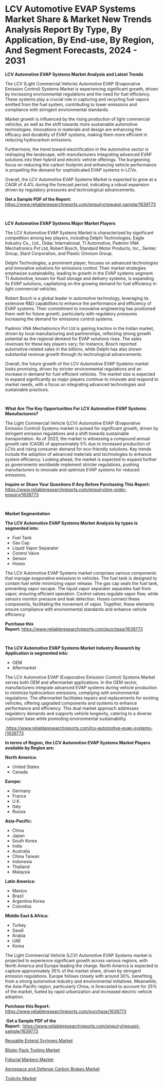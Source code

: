 <p><h1>LCV Automotive EVAP Systems Market Share & Market New Trends Analysis Report By Type, By Application, By End-use, By Region, And Segment Forecasts, 2024 - 2031</h1></p><p><strong>LCV Automotive EVAP Systems Market Analysis and Latest Trends</strong></p>
<p><p>The LCV (Light Commercial Vehicle) Automotive EVAP (Evaporative Emission Control) Systems Market is experiencing significant growth, driven by increasing environmental regulations and the need for fuel efficiency. These systems play a crucial role in capturing and recycling fuel vapors emitted from the fuel system, contributing to lower emissions and compliance with stringent environmental standards. </p><p>Market growth is influenced by the rising production of light commercial vehicles, as well as the shift towards more sustainable automotive technologies. Innovations in materials and design are enhancing the efficacy and durability of EVAP systems, making them more efficient in reducing hydrocarbon emissions. </p><p>Furthermore, the trend toward electrification in the automotive sector is reshaping the landscape, with manufacturers integrating advanced EVAP solutions into their hybrid and electric vehicle offerings. The burgeoning focus on reducing the carbon footprint and enhancing vehicle performance is propelling the demand for sophisticated EVAP systems in LCVs.</p><p>Overall, the LCV Automotive EVAP Systems Market is expected to grow at a CAGR of 4.4% during the forecast period, indicating a robust expansion driven by regulatory pressures and technological advancements.</p></p>
<p><strong>Get a Sample PDF of the Report:&nbsp;</strong> <a href="https://www.reliableresearchreports.com/enquiry/request-sample/1639773?utm_campaign=31&utm_medium=2&utm_source=Github&utm_content=ia&utm_term=03112024&utm_id=lcv-automotive-evap-systems">https://www.reliableresearchreports.com/enquiry/request-sample/1639773</a></p>
<p>&nbsp;</p>
<p><strong>LCV Automotive EVAP Systems Major Market Players</strong></p>
<p><p>The LCV Automotive EVAP Systems Market is characterized by significant competition among key players, including Delphi Technologies, Eagle Industry Co., Ltd., Didac International, TI Automotive, Padmini VNA Mechatronics Pvt Ltd, Robert Bosch, Standard Motor Products, Inc., Sentec Group, Stant Corporation, and Plastic Omnium Group. </p><p>Delphi Technologies, a prominent player, focuses on advanced technologies and innovative solutions for emissions control. Their market strategies emphasize sustainability, leading to growth in the EVAP systems segment. TI Automotive, known for fluid storage and delivery systems, is expanding its EVAP solutions, capitalizing on the growing demand for fuel efficiency in light commercial vehicles.</p><p>Robert Bosch is a global leader in automotive technology, leveraging its extensive R&D capabilities to enhance the performance and efficiency of EVAP systems. Their commitment to innovative engineering has positioned them well for future growth, particularly with regulatory pressures increasing the demand for emissions control systems.</p><p>Padmini VNA Mechatronics Pvt Ltd is gaining traction in the Indian market, driven by local manufacturing and partnerships, reflecting strong growth potential as the regional demand for EVAP solutions rises. The sales revenues for these key players vary; for instance, Bosch reported automotive-related sales in the billions, while Delphi has also shown substantial revenue growth through its technological advancements.</p><p>Overall, the future growth of the LCV Automotive EVAP Systems market looks promising, driven by stricter environmental regulations and an increase in demand for fuel-efficient vehicles. The market size is expected to expand significantly as major players continue to innovate and respond to market needs, with a focus on integrating advanced technologies and sustainable practices.</p></p>
<p>&nbsp;</p>
<p><strong>What Are The Key Opportunities For LCV Automotive EVAP Systems Manufacturers?</strong></p>
<p><p>The Light Commercial Vehicle (LCV) Automotive EVAP (Evaporative Emission Control) Systems market is poised for significant growth, driven by stringent emission regulations and a shift towards sustainable transportation. As of 2023, the market is witnessing a compound annual growth rate (CAGR) of approximately 5% due to increased production of LCVs and rising consumer demand for eco-friendly solutions. Key trends include the adoption of advanced materials and technologies to enhance system efficiency. Looking ahead, the market is expected to expand further as governments worldwide implement stricter regulations, pushing manufacturers to innovate and optimize EVAP systems for reduced emissions.</p></p>
<p><strong>Inquire or Share Your Questions If Any Before Purchasing This Report:</strong> <a href="https://www.reliableresearchreports.com/enquiry/pre-order-enquiry/1639773?utm_campaign=31&utm_medium=2&utm_source=Github&utm_content=ia&utm_term=03112024&utm_id=lcv-automotive-evap-systems">https://www.reliableresearchreports.com/enquiry/pre-order-enquiry/1639773</a></p>
<p>&nbsp;</p>
<p><strong>Market Segmentation</strong></p>
<p><strong>The LCV Automotive EVAP Systems Market Analysis by types is segmented into:</strong></p>
<p><ul><li>Fuel Tank</li><li>Gas Cap</li><li>Liquid Vapor Separator</li><li>Control Valve</li><li>Sensor</li><li>Hoses</li></ul></p>
<p><p>The LCV Automotive EVAP Systems market comprises various components that manage evaporative emissions in vehicles. The fuel tank is designed to contain fuel while minimizing vapor release. The gas cap seals the fuel tank, preventing vapor escape. The liquid vapor separator separates fuel from vapor, ensuring efficient operation. Control valves regulate vapor flow, while sensors monitor pressure and leak detection. Hoses connect these components, facilitating the movement of vapor. Together, these elements ensure compliance with environmental standards and enhance vehicle efficiency.</p></p>
<p><strong>Purchase this Report:&nbsp;</strong><a href="https://www.reliableresearchreports.com/purchase/1639773?utm_campaign=31&utm_medium=2&utm_source=Github&utm_content=ia&utm_term=03112024&utm_id=lcv-automotive-evap-systems">https://www.reliableresearchreports.com/purchase/1639773</a></p>
<p>&nbsp;</p>
<p><strong>The LCV Automotive EVAP Systems Market Industry Research by Application is segmented into:</strong></p>
<p><ul><li>OEM</li><li>Aftermarket</li></ul></p>
<p><p>The LCV Automotive EVAP (Evaporative Emission Control) Systems Market serves both OEM and aftermarket applications. In the OEM sector, manufacturers integrate advanced EVAP systems during vehicle production to minimize hydrocarbon emissions, complying with environmental regulations. The aftermarket facilitates repairs and replacements for existing vehicles, offering upgraded components and systems to enhance performance and efficiency. This dual market approach addresses regulatory demands and supports vehicle longevity, catering to a diverse customer base while promoting environmental sustainability.</p></p>
<p><a href="https://www.reliableresearchreports.com/lcv-automotive-evap-systems-r1639773?utm_campaign=31&utm_medium=2&utm_source=Github&utm_content=ia&utm_term=03112024&utm_id=lcv-automotive-evap-systems">&nbsp;https://www.reliableresearchreports.com/lcv-automotive-evap-systems-r1639773</a></p>
<p><strong>In terms of Region, the LCV Automotive EVAP Systems Market Players available by Region are:</strong></p>
<p>
    <p> <strong> North America: </strong>
        <ul>
            <li>United States</li>
            <li>Canada</li>
        </ul>
        </p> 
    <p> <strong> Europe: </strong>
        <ul>
            <li>Germany</li>
            <li>France</li>
            <li>U.K.</li>
            <li>Italy</li>
            <li>Russia</li>
        </ul>
        </p> 
    <p> <strong> Asia-Pacific: </strong>
        <ul>
            <li>China</li>
            <li>Japan</li>
            <li>South Korea</li>
            <li>India</li>
            <li>Australia</li>
            <li>China Taiwan</li>
            <li>Indonesia</li>
            <li>Thailand</li>
            <li>Malaysia</li>
        </ul>
        </p> 
    <p> <strong> Latin America: </strong>
        <ul>
            <li>Mexico</li>
            <li>Brazil</li>
            <li>Argentina Korea</li>
            <li>Colombia</li>
        </ul>
        </p> 
    <p> <strong> Middle East & Africa: </strong>
        <ul>
            <li>Turkey</li>
            <li>Saudi</li>
            <li>Arabia</li>
            <li>UAE</li>
            <li>Korea</li>
        </ul>
    </p>
    </p>
<p><p>The Light Commercial Vehicle (LCV) Automotive EVAP Systems market is projected to experience significant growth across various regions, with North America and Europe leading the charge. North America is expected to capture approximately 35% of the market share, driven by stringent emission regulations. Europe follows closely with around 30%, benefiting from a strong automotive industry and environmental initiatives. Meanwhile, the Asia-Pacific region, particularly China, is forecasted to account for 25% of the market, fueled by rapid urbanization and increased electric vehicle adoption.</p></p>
<p><strong>Purchase this Report: </strong><a href="https://www.reliableresearchreports.com/purchase/1639773?utm_campaign=31&utm_medium=2&utm_source=Github&utm_content=ia&utm_term=03112024&utm_id=lcv-automotive-evap-systems">https://www.reliableresearchreports.com/purchase/1639773</a></p>
<p>&nbsp;<strong>Get a Sample PDF of the Report:&nbsp;&nbsp;</strong><a href="https://www.reliableresearchreports.com/enquiry/request-sample/1639773?utm_campaign=31&utm_medium=2&utm_source=Github&utm_content=ia&utm_term=03112024&utm_id=lcv-automotive-evap-systems">https://www.reliableresearchreports.com/enquiry/request-sample/1639773</a></p>
<p><strong></strong></p>
<p><p><a href="https://issuu.com/reportprime-2/docs/reusable-enteral-syringes-market-si_5e12c45600ed5e?utm_campaign=31&utm_medium=2&utm_source=Github&utm_content=ia&utm_term=03112024&utm_id=lcv-automotive-evap-systems">Reusable Enteral Syringes Market</a></p><p><a href="https://www.linkedin.com/pulse/insights-blister-pack-tooling-market-players-size-geographical-wit4e?utm_campaign=31&utm_medium=2&utm_source=Github&utm_content=ia&utm_term=03112024&utm_id=lcv-automotive-evap-systems">Blister Pack Tooling Market</a></p><p><a href="https://issuu.com/reportprime-2/docs/fiducial-markers-market-size-2030.p_a248b5e84075fa?utm_campaign=31&utm_medium=2&utm_source=Github&utm_content=ia&utm_term=03112024&utm_id=lcv-automotive-evap-systems">Fiducial Markers Market</a></p><p><a href="https://github.com/cristy9x9bur/Market-Research-Report-List-1/blob/main/aerospace-and-defense-carbon-brakes-market.md?utm_campaign=31&utm_medium=2&utm_source=Github&utm_content=ia&utm_term=03112024&utm_id=lcv-automotive-evap-systems">Aerospace and Defense Carbon Brakes Market</a></p><p><a href="https://www.linkedin.com/pulse/emerging-trends-trulicity-market-detailed-overview-applications-rhvue?utm_campaign=31&utm_medium=2&utm_source=Github&utm_content=ia&utm_term=03112024&utm_id=lcv-automotive-evap-systems">Trulicity Market</a></p></p>